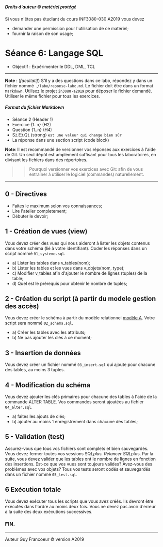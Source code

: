 ##### Droits d'auteur :copyright: matériel protégé 
 Si vous n'êtes pas étudiant du cours INF3080-030 A2019 vous devez 
 - demander une permission pour l'utilisation de ce matériel;
 - fournir la raison de son usage;

# Séance 6: Langage SQL

- Objectif : Expérimenter le DDL, DML, TCL 
   
----
**Note** : (_facultatif_) S'il y a des questions dans ce labo, répondez y dans un fichier nommé
`./labo/reponse-labo.md`.  Le fichier doit être dans un format `Markdown`. Utilisez le projet
`in3080-a2019` pour déposer le fichier demandé. Utiliser le même fichier pour tous les exercices.

##### Format du fichier Markdown
 + Séance 2 (Header 1)
 + Exercice {1..n} (H2)
 + Question {1..n} (H4)
 + S`2`.E`3`.Q`1` (strong) `est une valeur qui change bien sûr`
 + La réponse dans une section script (code block)

**Note**: Il est recommandé de versionner vos réponses aux exercices à l'aide
de Git. Un seul dépôt est amplement suffisant pour tous les laboratoires, en
divisant les fichiers dans des répertoires.

 > > Pourquoi versionner vos exercices avec Git: afin de
vous entraîner à utiliser le logiciel (commandes) naturellement.

----

## 0 - Directives

+ Faites le maximum selon vos connaissances;
+ Lire l'atelier completement;
+ Débuter le devoir;

## 1 - Création de vues (view)

Vous devez créer des vues qui nous aideront à lister les objets contenus dans votre schéma (lié à
votre identifiant). Coder les réponses dans un script nommé `01_systeme.sql`.

+ a) Lister les tables dans v_tables(nom);
+ b) Lister les tables et les vues dans v_objets(nom, type);
+ c) Modifier v_tables afin d'ajouter le nombre de lignes (tuples) de la table;
+ d) Quel est le prérequis pour obtenir le nombre de tuples;

## 2 - Création du script (à partir du modele gestion des accès)

Vous devez créer le schéma à partir du modèle relationnel [modèle A](./modele.png).  Votre script
sera nommé `02_schema.sql`.

+ a) Créer les tables avec les attributs;
+ b) Ne pas ajouter les clés à ce moment;

## 3 - Insertion de données

Vous devez créer un fichier nommé `03_insert.sql` qui ajoute pour chacune des tables, au moins 3 tuples.

## 4 - Modification du schéma

Vous devez ajouter les clés primaires pour chacune des tables à l'aide de la commande ALTER TABLE. Vos
commandes seront ajoutées au fichier `04_alter.sql`.

+ a) faites les ajouts de clés;
+ b) ajouter au moins 1 enregistrement dans chacune des tables;

## 5 - Validation (test)

Assurez-vous que tous vos fichiers sont complets et bien sauvegardés. Vous devez fermer toutes vos 
sessions SQL*plus. Relancer SQL*plus.  Par la suite, vous devez valider que les tables ont le nombre
de lignes en fonction des insertions.  Est-ce que vos vues sont toujours valides?  Avez-vous des 
problèmes avec vos objets? Tous vos tests seront codés et sauvegardés dans un fichier nommé 
`05_test.sql`.

## 6 Exécution totale

Vous devez exécuter tous les scripts que vous avez créés.  Ils devront être exécutés dans l'ordre
au moins deux fois.  Vous ne devez pas avoir d'erreur à la suite des deux exécutions successives.

### FIN.

---

Auteur Guy Francoeur :copyright: version A2019
